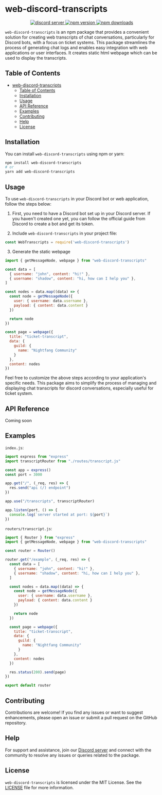 # web-discord-transcripts

<div align="center">
	<p>
		<a href="https://discord.gg/hSpXyy8Cgh">
    <img src="https://img.shields.io/discord/960453487743881237?color=5865F2&logo=discord&logoColor=white" alt="discord server" />
    </a>
		<a href="https://www.npmjs.com/package/web-discord-transcripts">
    <img src="https://img.shields.io/npm/v/web-discord-transcripts.svg?maxAge=3600&logo=npm" alt="npm version" />
    </a>
		<a href="https://www.npmjs.com/package/web-discord-transcripts">
    <img src="https://img.shields.io/npm/dt/web-discord-transcripts.svg?maxAge=3600&logo=npm" alt="npm downloads" />
    </a>
	</p>
</div>

`web-discord-transcripts` is an npm package that provides a convenient solution for creating web transcripts of chat conversations, particularly for Discord bots, with a focus on ticket systems. This package streamlines the process of generating chat logs and enables easy integration with web applications or user interfaces. It creates static html webpage which can be used to display the transcripts.

## Table of Contents

- [web-discord-transcripts](#web-discord-transcripts)
  - [Table of Contents](#table-of-contents)
  - [Installation](#installation)
  - [Usage](#usage)
  - [API Reference](#api-reference)
  - [Examples](#examples)
  - [Contributing](#contributing)
  - [Help](#help)
  - [License](#license)

## Installation

You can install `web-discord-transcripts` using npm or yarn:

```bash
npm install web-discord-transcripts
# or
yarn add web-discord-transcripts
```

## Usage

To use `web-discord-transcripts` in your Discord bot or web application, follow the steps below:

1. First, you need to have a Discord bot set up in your Discord server. If you haven't created one yet, you can follow the official guide from Discord to create a bot and get its token.

2. Include `web-discord-transcripts` in your project file:

```js
const WebTranscripts = require('web-discord-transcripts')
```

3. Generate the static webpage

```js
import { getMessageNode, webpage } from "web-discord-transcripts"

const data = [
  { username: "john", content: "hi!" },
  { username: "shadow", content: "hi, how can I help you" },
]

const nodes = data.map((data) => {
  const node = getMessageNode({
    user: { username: data.username },
    payload: { content: data.content }
  })

  return node
})

const page = webpage({
  title: "ticket-transcript",
  data: {
    guild: {
      name: "Nightfang Community"
    }
  },
  content: nodes
})
```

Feel free to customize the above steps according to your application's specific needs. This package aims to simplify the process of managing and displaying chat transcripts for discord conversations, especially useful for ticket system.

## API Reference

Coming soon

## Examples

`index.js`:

```js
import express from "express"
import transcriptRouter from "./routes/transcript.js"

const app = express()
const port = 3000

app.get("/", (_req, res) => {
  res.send("api (/) endpoint")
})

app.use("/transcripts", transcriptRouter)

app.listen(port, () => {
  console.log(`server started at port: ${port}`)
})
```

`routers/transcript.js`:

```js
import { Router } from "express"
import { getMessageNode, webpage } from "web-discord-transcripts"

const router = Router()

router.get("/example", (_req, res) => {
  const data = [
    { username: "john", content: "hi!" },
    { username: "shadow", content: "hi, how can I help you" },
  ]

  const nodes = data.map((data) => {
    const node = getMessageNode({
      user: { username: data.username },
      payload: { content: data.content }
    })

    return node
  })

  const page = webpage({
    title: "ticket-transcript",
    data: {
      guild: {
        name: "Nightfang Community"
      }
    },
    content: nodes
  })

  res.status(200).send(page)
})

export default router
```

## Contributing

Contributions are welcome! If you find any issues or want to suggest enhancements, please open an issue or submit a pull request on the GitHub repository.

## Help

For support and assistance, join our [Discord server](https://discord.gg/hSpXyy8Cgh) and connect with the community to resolve any issues or queries related to the package.

## License

`web-discord-transcripts` is licensed under the MIT License. See the [LICENSE](LICENSE) file for more information.